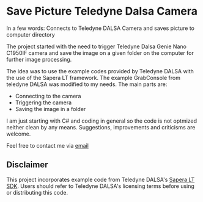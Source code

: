 # Save Picture Teledyne Dalsa Camera

In a few words: Connects to Teledyne DALSA Camera and saves picture to computer directory

The project started with the need to trigger Teledyne Dalsa Genie Nano C1950IF camera and save the image on a given folder on the computer for further image processing.

The idea was to use the example codes provided by Teledyne DALSA with the use of the Sapera LT framework.
The example GrabConsole from teledyne DALSA was modified to my needs.
The main parts are:
- Connecting to the camera
- Triggering the camera
- Saving the image in a folder

I am just starting with C# and coding in general so the code is not optmized neither clean by any means. Suggestions, improvements and criticisms are welcome.

Feel free to contact me via [email](rafaelmsales27@gmail.com)

## Disclaimer

This project incorporates example code from Teledyne DALSA's [Sapera LT SDK](https://www.teledynevisionsolutions.com/products/sapera-lt-sdk). Users should refer to Teledyne DALSA's licensing terms before using or distributing this code.

